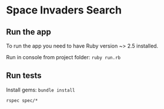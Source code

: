 Space Invaders Search
================


Run the app
-------------

To run the app you need to have Ruby version ~> 2.5 installed.

Run in console from project folder: ```ruby run.rb```


Run tests
---------------

Install gems: ```bundle install```

```rspec spec/*```
